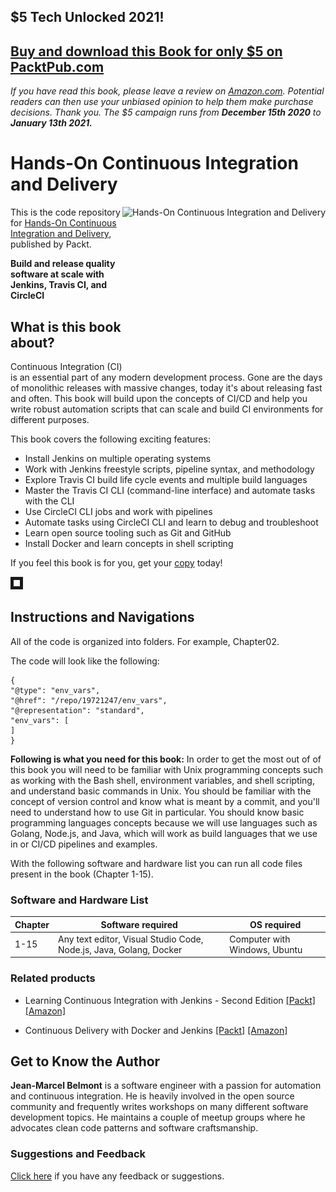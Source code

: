 ## $5 Tech Unlocked 2021!
[Buy and download this Book for only $5 on PacktPub.com](https://www.packtpub.com/product/hands-on-continuous-integration-and-delivery/9781789130485)
-----
*If you have read this book, please leave a review on [Amazon.com](https://www.amazon.com/gp/product/1789130484).     Potential readers can then use your unbiased opinion to help them make purchase decisions. Thank you. The $5 campaign         runs from __December 15th 2020__ to __January 13th 2021.__*

# Hands-On Continuous Integration and Delivery

<a href="https://www.packtpub.com/virtualization-and-cloud/hands-continuous-integration-and-delivery?utm_source=github&utm_medium=repository&utm_campaign=9781789130485"><img src="https://www.packtpub.com/sites/default/files/B10424.png" alt="Hands-On Continuous Integration and Delivery" height="256px" align="right"></a>

This is the code repository for [Hands-On Continuous Integration and Delivery](https://www.packtpub.com/virtualization-and-cloud/hands-continuous-integration-and-delivery?utm_source=github&utm_medium=repository&utm_campaign=9781789130485), published by Packt.

**Build and release quality software at scale with Jenkins, Travis CI, and CircleCI**

## What is this book about?
Continuous Integration (CI) is an essential part of any modern development process. Gone are the days of monolithic releases with massive changes, today it's about releasing fast and often. This book will build upon the concepts of CI/CD and help you write robust automation scripts that can scale and build CI environments for different purposes.

This book covers the following exciting features:
* Install Jenkins on multiple operating systems
* Work with Jenkins freestyle scripts, pipeline syntax, and methodology
* Explore Travis CI build life cycle events and multiple build languages
* Master the Travis CI CLI (command-line interface) and automate tasks with the CLI
* Use CircleCI CLI jobs and work with pipelines
* Automate tasks using CircleCI CLI and learn to debug and troubleshoot
* Learn open source tooling such as Git and GitHub
* Install Docker and learn concepts in shell scripting

If you feel this book is for you, get your [copy](https://www.amazon.com/dp/1789130484) today!

<a href="https://www.packtpub.com/?utm_source=github&utm_medium=banner&utm_campaign=GitHubBanner"><img src="https://raw.githubusercontent.com/PacktPublishing/GitHub/master/GitHub.png" 
alt="https://www.packtpub.com/" border="5" /></a>

## Instructions and Navigations
All of the code is organized into folders. For example, Chapter02.

The code will look like the following:
```
{
"@type": "env_vars",
"@href": "/repo/19721247/env_vars",
"@representation": "standard",
"env_vars": [
]
}
```

**Following is what you need for this book:**
In order to get the most out of of this book you will need to be familiar with Unix programming concepts such as working with the Bash shell, environment variables, and shell scripting, and understand basic commands in Unix. You should be familiar with the concept of version control and know what is meant by a commit, and you'll need to understand how to use Git in particular. You should know basic programming languages concepts because we will use languages such as Golang, Node.js, and Java, which will work as build languages that we use in or CI/CD pipelines and examples.

With the following software and hardware list you can run all code files present in the book (Chapter 1-15).
### Software and Hardware List
| Chapter | Software required | OS required |
| -------- | ------------------------------------ | ----------------------------------- |
| 1-15 | Any text editor, Visual Studio Code, Node.js, Java, Golang, Docker | Computer with Windows, Ubuntu |

### Related products <Paste books from the Other books you may enjoy section>
* Learning Continuous Integration with Jenkins - Second Edition [[Packt]](https://www.packtpub.com/virtualization-and-cloud/learning-continuous-integration-jenkins-second-edition?utm_source=github&utm_medium=repository&utm_campaign=9781788479356) [[Amazon]](https://www.amazon.com/dp/1788479351)

* Continuous Delivery with Docker and Jenkins [[Packt]](https://www.packtpub.com/networking-and-servers/continuous-delivery-docker-and-jenkins?utm_source=github&utm_medium=repository&utm_campaign=9781788479356) [[Amazon]](https://www.amazon.com/dp/1787125238)
## Get to Know the Author
**Jean-Marcel Belmont**
is a software engineer with a passion for automation and continuous integration. He is heavily involved in the open source community and frequently writes workshops on many different software development topics. He maintains a couple of meetup groups where he advocates clean code patterns and software craftsmanship.

### Suggestions and Feedback
[Click here](https://docs.google.com/forms/d/e/1FAIpQLSdy7dATC6QmEL81FIUuymZ0Wy9vH1jHkvpY57OiMeKGqib_Ow/viewform) if you have any feedback or suggestions.
